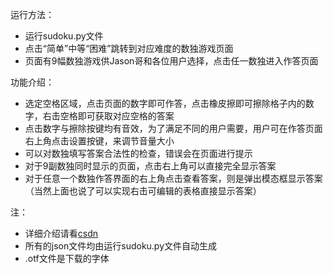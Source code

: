 运行方法：

- 运行sudoku.py文件
- 点击“简单”中等“困难”跳转到对应难度的数独游戏页面
- 页面有9幅数独游戏供Jason哥和各位用户选择，点击任一数独进入作答页面

功能介绍：

- 选定空格区域，点击页面的数字即可作答，点击橡皮擦即可擦除格子内的数字，右击空格即可获取对应空格的答案
- 点击数字与擦除按键均有音效，为了满足不同的用户需要，用户可在作答页面右上角点击设置按键，来调节音量大小
- 可以对数独填写答案合法性的检查，错误会在页面进行提示
- 对于9副数独同时显示的页面，点击右上角可以直接完全显示答案
- 对于任意一个数独作答界面的右上角点击查看答案，则是弹出模态框显示答案（当然上面也说了可以实现右击可编辑的表格直接显示答案）

注：

- 详细介绍请看[csdn](https://bbs.csdn.net/topics/617373931)
- 所有的json文件均由运行sudoku.py文件自动生成
- .otf文件是下载的字体
